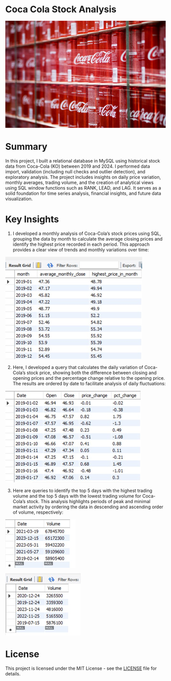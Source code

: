 # Coca Cola Stock Analysis
![Img1](https://github.com/felipe-lemos-costa/SQL-Coca-Cola-Stock-Analysis/raw/main/images/Img1.jpg)

# Summary
In this project, I built a relational database in MySQL using historical stock data from Coca-Cola (KO) between 2019 and 2024. I performed data import, validation (including null checks and outlier detection), and exploratory analysis. The project includes insights on daily price variation, monthly averages, trading volume, and the creation of analytical views using SQL window functions such as RANK, LEAD, and LAG. It serves as a solid foundation for time series analysis, financial insights, and future data visualization.

# Key Insights
1. I developed a monthly analysis of Coca-Cola’s stock prices using SQL, grouping the data by month to calculate the average closing prices and identify the highest price recorded in each period. This approach provides a clear view of trends and monthly variations over time:
   
![Img2](https://github.com/felipe-lemos-costa//SQL-Coca-Cola-Stock-Analysis/raw/main/images/Img2.jpg)

2. Here, I developed a query that calculates the daily variation of Coca-Cola’s stock price, showing both the difference between closing and opening prices and the percentage change relative to the opening price. The results are ordered by date to facilitate analysis of daily fluctuations:
   
![Img3](https://github.com/felipe-lemos-costa//SQL-Coca-Cola-Stock-Analysis/raw/main/images/Img3.jpg)

3. Here are queries to identify the top 5 days with the highest trading volume and the top 5 days with the lowest trading volume for Coca-Cola’s stock. This analysis highlights periods of peak and minimal market activity by ordering the data in descending and ascending order of volume, respectively:

![Img4](https://github.com/felipe-lemos-costa//SQL-Coca-Cola-Stock-Analysis/raw/main/images/Img4.jpg)

![Img5](https://github.com/felipe-lemos-costa//SQL-Coca-Cola-Stock-Analysis/raw/main/images/Img5.jpg)

# License
This project is licensed under the MIT License - see the [LICENSE](LICENSE) file for details.
